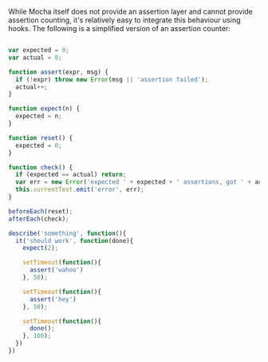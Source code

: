 While Mocha itself does not provide an assertion layer and cannot provide assertion counting, it's relatively easy to integrate this behaviour using hooks. The following is a simplified version of an assertion counter:

```js

var expected = 0;
var actual = 0;

function assert(expr, msg) {
  if (!expr) throw new Error(msg || 'assertion failed');
  actual++;
}

function expect(n) {
  expected = n;
}

function reset() {
  expected = 0;
}

function check() {
  if (expected == actual) return;
  var err = new Error('expected ' + expected + ' assertions, got ' + actual);
  this.currentTest.emit('error', err);
}

beforeEach(reset);
afterEach(check);

describe('something', function(){
  it('should work', function(done){
    expect(2);

    setTimeout(function(){
      assert('wahoo')
    }, 50);

    setTimeout(function(){
      assert('hey')
    }, 50);

    setTimeout(function(){
      done();
    }, 100);
  })
})
```